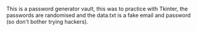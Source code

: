 This is a password generator vault, this was to practice with Tkinter, the passwords are randomised and the data.txt is a fake email and password (so don't bother trying hackers).
